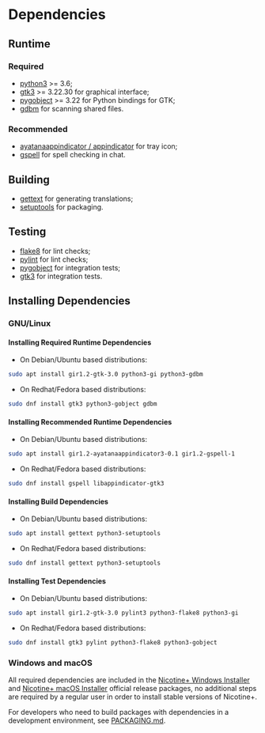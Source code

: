 # Dependencies

## Runtime

### Required

- [python3](https://www.python.org/) >= 3.6;
- [gtk3](https://gtk.org/) >= 3.22.30 for graphical interface;
- [pygobject](https://pygobject.readthedocs.io/) >= 3.22 for Python bindings for GTK;
- [gdbm](https://www.gnu.org/software/gdbm/) for scanning shared files.

### Recommended

- [ayatanaappindicator / appindicator](https://ayatanaindicators.github.io/) for tray icon;
- [gspell](https://gitlab.gnome.org/GNOME/gspell) for spell checking in chat.

## Building

- [gettext](https://www.gnu.org/software/gettext/) for generating translations;
- [setuptools](https://setuptools.pypa.io/) for packaging.

## Testing

- [flake8](https://flake8.pycqa.org/) for lint checks;
- [pylint](https://pylint.pycqa.org/) for lint checks;
- [pygobject](https://pygobject.readthedocs.io/) for integration tests;
- [gtk3](https://gtk.org/) for integration tests.


## Installing Dependencies

### GNU/Linux

#### Installing Required Runtime Dependencies

- On Debian/Ubuntu based distributions:

```sh
sudo apt install gir1.2-gtk-3.0 python3-gi python3-gdbm
```

- On Redhat/Fedora based distributions:

```sh
sudo dnf install gtk3 python3-gobject gdbm
```

#### Installing Recommended Runtime Dependencies

- On Debian/Ubuntu based distributions:

```sh
sudo apt install gir1.2-ayatanaappindicator3-0.1 gir1.2-gspell-1
```

- On Redhat/Fedora based distributions:

```sh
sudo dnf install gspell libappindicator-gtk3
```

#### Installing Build Dependencies

- On Debian/Ubuntu based distributions:

```sh
sudo apt install gettext python3-setuptools
```

- On Redhat/Fedora based distributions:

```sh
sudo dnf install gettext python3-setuptools
```

#### Installing Test Dependencies

- On Debian/Ubuntu based distributions:

```sh
sudo apt install gir1.2-gtk-3.0 pylint3 python3-flake8 python3-gi
```

- On Redhat/Fedora based distributions:

```sh
sudo dnf install gtk3 pylint python3-flake8 python3-gobject
```

### Windows and macOS

All required dependencies are included in the [Nicotine+ Windows Installer](DOWNLOADS.md#windows) and [Nicotine+ macOS Installer](DOWNLOADS.md#macos) official release packages, no additional steps are required by a regular user in order to install stable versions of Nicotine+.

For developers who need to build packages with dependencies in a development environment, see [PACKAGING.md](PACKAGING.md).
